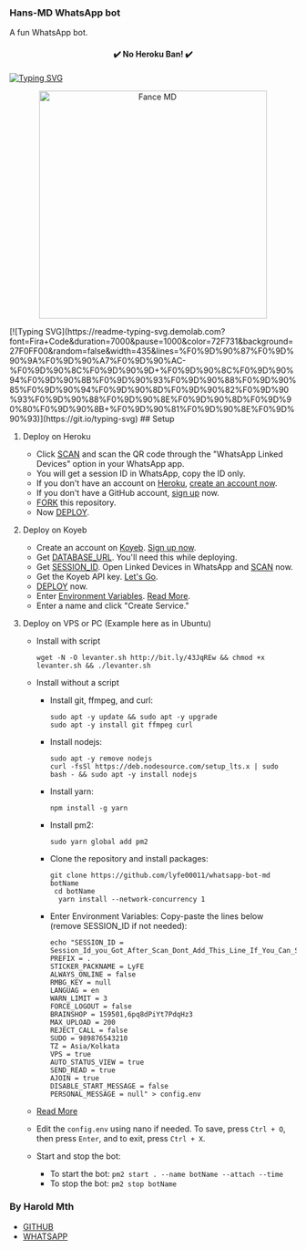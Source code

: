 ### Hans-MD WhatsApp bot

A fun WhatsApp bot.

<h4 align="center"> ✔️ No Heroku Ban! ✔️</h4>
<a href="https://git.io/typing-svg"><img src="https://readme-typing-svg.demolab.com?font=Fira+Code&pause=1000&random=false&width=435&lines=The+five+boxing+wizards+jump+quickly" alt="Typing SVG" /></a>

<p align="center">
  <a href="https://telegra.ph/file/eb96c716a327862d66078.jpg">
    <img alt="Fance MD" height="400" src="https://telegra.ph/file/eb96c716a327862d66078.jpg">
  </a>
</p>
[![Typing SVG](https://readme-typing-svg.demolab.com?font=Fira+Code&duration=7000&pause=1000&color=72F731&background=27F0FF00&random=false&width=435&lines=%F0%9D%90%87%F0%9D%90%9A%F0%9D%90%A7%F0%9D%90%AC-%F0%9D%90%8C%F0%9D%90%9D+%F0%9D%90%8C%F0%9D%90%94%F0%9D%90%8B%F0%9D%90%93%F0%9D%90%88%F0%9D%90%85%F0%9D%90%94%F0%9D%90%8D%F0%9D%90%82%F0%9D%90%93%F0%9D%90%88%F0%9D%90%8E%F0%9D%90%8D%F0%9D%90%80%F0%9D%90%8B+%F0%9D%90%81%F0%9D%90%8E%F0%9D%90%93)](https://git.io/typing-svg)
## Setup

1. Deploy on Heroku
   - Click [SCAN](https://qr-hazel-alpha.vercel.app/md) and scan the QR code through the "WhatsApp Linked Devices" option in your WhatsApp app.
   - You will get a session ID in WhatsApp, copy the ID only.
   - If you don't have an account on [Heroku](https://signup.heroku.com/), [create an account now](https://signup.heroku.com/).
   - If you don't have a GitHub account, [sign up](https://github.com/join) now.
   - [FORK](https://github.com/lyfe00011/whatsapp-bot-md/fork) this repository.
   - Now [DEPLOY](https://qr-hazel-alpha.vercel.app/heroku).

2. Deploy on Koyeb
   - Create an account on [Koyeb](https://app.koyeb.com/auth/signup). [Sign up now](https://app.koyeb.com/auth/signup).
   - Get [DATABASE_URL](https://github.com/lyfe00011/whatsapp-bot-md/wiki/DATABASE_URL). You'll need this while deploying.
   - Get [SESSION_ID](https://qr-hazel-alpha.vercel.app/md). Open Linked Devices in WhatsApp and [SCAN](https://qr-hazel-alpha.vercel.app/md) now.
   - Get the Koyeb API key. [Let's Go](https://app.koyeb.com/account/api).
   - [DEPLOY](https://qr-hazel-alpha.vercel.app/koyeb) now.
   - Enter [Environment Variables](https://github.com/lyfe00011/whatsapp-bot-md/wiki/Environment_Variables). [Read More](https://github.com/lyfe00011/whatsapp-bot-md/wiki/Environment_Variables).
   - Enter a name and click "Create Service."

3. Deploy on VPS or PC (Example here as in Ubuntu)

   - Install with script

         wget -N -O levanter.sh http://bit.ly/43JqREw && chmod +x levanter.sh && ./levanter.sh

   - Install without a script
       - Install git, ffmpeg, and curl:

             sudo apt -y update && sudo apt -y upgrade
             sudo apt -y install git ffmpeg curl

       - Install nodejs:

             sudo apt -y remove nodejs
             curl -fsSl https://deb.nodesource.com/setup_lts.x | sudo bash - && sudo apt -y install nodejs

       - Install yarn:

             npm install -g yarn

       - Install pm2:

             sudo yarn global add pm2

       - Clone the repository and install packages:

             git clone https://github.com/lyfe00011/whatsapp-bot-md botName
              cd botName
               yarn install --network-concurrency 1

       - Enter Environment Variables: Copy-paste the lines below (remove SESSION_ID if not needed):

             echo "SESSION_ID = Session_Id_you_Got_After_Scan_Dont_Add_This_Line_If_You_Can_Scan_From_Terminal_Itself
             PREFIX = .
             STICKER_PACKNAME = LyFE
             ALWAYS_ONLINE = false
             RMBG_KEY = null
             LANGUAG = en
             WARN_LIMIT = 3
             FORCE_LOGOUT = false
             BRAINSHOP = 159501,6pq8dPiYt7PdqHz3
             MAX_UPLOAD = 200
             REJECT_CALL = false
             SUDO = 989876543210
             TZ = Asia/Kolkata
             VPS = true
             AUTO_STATUS_VIEW = true
             SEND_READ = true
             AJOIN = true
             DISABLE_START_MESSAGE = false
             PERSONAL_MESSAGE = null" > config.env

    - [Read More](https://github.com/lyfe00011/whatsapp-bot-md/wiki/Environment_Variables)

    - Edit the `config.env` using nano if needed. To save, press `Ctrl + O`, then press `Enter`, and to exit, press `Ctrl + X`.

    - Start and stop the bot:
        - To start the bot: `pm2 start . --name botName --attach --time`
        - To stop the bot: `pm2 stop botName`

### By Harold Mth 

- [GITHUB](HTTPS://GITHUB.COM/HAROLDMTH)
- [WHATSAPP](HTTPS://Wa.me/237696900612?text=Hi+Harold) 
